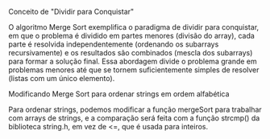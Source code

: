 Conceito de "Dividir para Conquistar"

O algoritmo Merge Sort exemplifica o paradigma de dividir para conquistar, em que o problema é dividido em partes menores (divisão do array), cada parte é resolvida independentemente (ordenando os subarrays recursivamente) e os resultados são combinados (mescla dos subarrays) para formar a solução final.
Essa abordagem divide o problema grande em problemas menores até que se tornem suficientemente simples de resolver (listas com um único elemento).

Modificando Merge Sort para ordenar strings em ordem alfabética

Para ordenar strings, podemos modificar a função mergeSort para trabalhar com arrays de strings, e a comparação será feita com a função strcmp() da biblioteca string.h, em vez de <=, que é usada para inteiros. 
